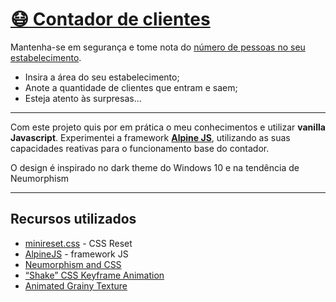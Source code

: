 # [😷 Contador de clientes](https://quirky-cori-50a37e.netlify.app/)

Mantenha-se em segurança e tome nota do [número de pessoas no seu estabelecimento](https://dre.pt/web/guest/legislacao-consolidada/-/lc/137618391/202007150100/73849113/diploma/indice).

* Insira a área do seu estabelecimento;
* Anote a quantidade de clientes que entram e saem;
* Esteja atento às surpresas...

---

Com este projeto quis por em prática o meu conhecimentos e utilizar **vanilla Javascript**.
Experimentei a framework **[Alpine JS](https://github.com/alpinejs/alpine)**, utilizando as suas capacidades reativas para o funcionamento base do contador.

O design é inspirado no dark theme do Windows 10 e na tendência de Neumorphism

---



## Recursos utilizados

- [minireset.css](https://jgthms.com/minireset.css/) - CSS Reset
- [AlpineJS](https://github.com/alpinejs/alpine) - framework JS
- [Neumorphism and CSS](https://css-tricks.com/neumorphism-and-css)
- [“Shake” CSS Keyframe Animation](https://css-tricks.com/snippets/css/shake-css-keyframe-animation/)
- [Animated Grainy Texture](https://css-tricks.com/snippets/css/animated-grainy-texture/)

